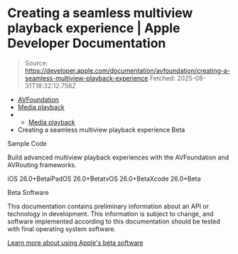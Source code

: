 # Creating a seamless multiview playback experience | Apple Developer Documentation

> Source: https://developer.apple.com/documentation/avfoundation/creating-a-seamless-multiview-playback-experience
> Fetched: 2025-08-31T18:32:12.756Z

- [AVFoundation](https://developer.apple.com/documentation/avfoundation)
- [Media playback](https://developer.apple.com/documentation/avfoundation/media-playback)
- - [Media playback](https://developer.apple.com/documentation/avfoundation/media-playback)
- Creating a seamless multiview playback experience Beta

Sample Code

Build advanced multiview playback experiences with the AVFoundation and AVRouting frameworks.

iOS 26.0+BetaiPadOS 26.0+BetatvOS 26.0+BetaXcode 26.0+Beta

Beta Software

This documentation contains preliminary information about an API or technology in development. This information is subject to change, and software implemented according to this documentation should be tested with final operating system software.

[Learn more about using Apple's beta software](https://developer.apple.com/support/beta-software/)
